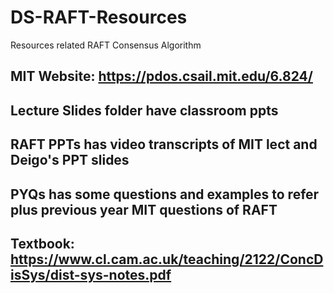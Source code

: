 # DS-RAFT-Resources
Resources related RAFT Consensus Algorithm

## MIT Website: https://pdos.csail.mit.edu/6.824/

## Lecture Slides folder have classroom ppts

## RAFT PPTs has video transcripts of MIT lect and Deigo's PPT slides

## PYQs has some questions and examples to refer plus previous year MIT questions of RAFT

## Textbook: https://www.cl.cam.ac.uk/teaching/2122/ConcDisSys/dist-sys-notes.pdf
